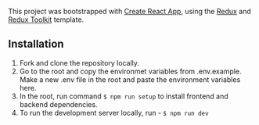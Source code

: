 This project was bootstrapped with [Create React App](https://github.com/facebook/create-react-app), using the [Redux](https://redux.js.org/) and [Redux Toolkit](https://redux-toolkit.js.org/) template.

## Installation

1. Fork and clone the repository locally.
2. Go to the root and copy the environmet variables from .env.example. Make a new .env file in the root and paste the environment variables here.
3. In the root, run command `$ npm run setup`
   to install frontend and backend dependencies.
4. To run the development server locally, run -
   `$ npm run dev`

